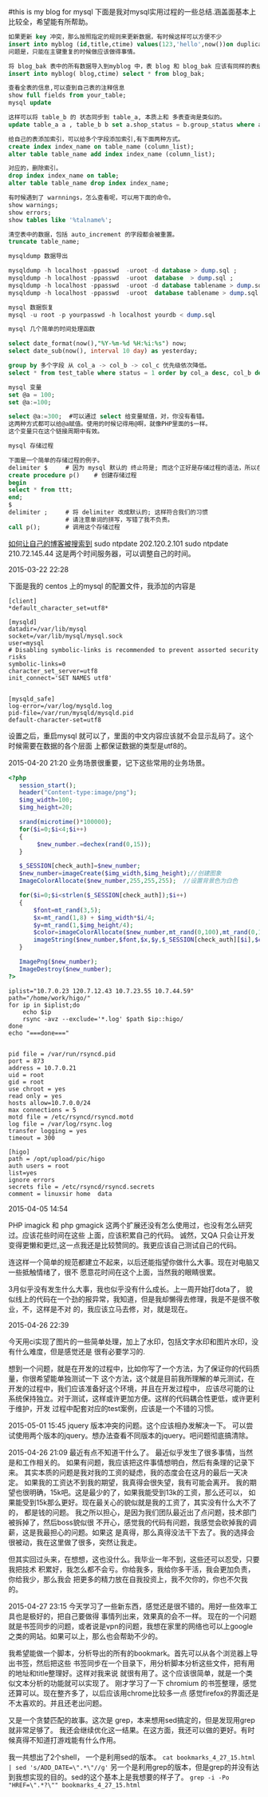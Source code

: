 #this is my blog for mysql
下面是我对mysql实用过程的一些总结.涵盖面基本上比较全，希望能有所帮助。

```sql
如果更新 key 冲突，那么按照指定的规则来更新数据，有时候这样可以方便不少
insert into myblog (id,title,ctime) values(123,'hello',now())on duplicate key update title=values(title),ctime=values(ctime);
问题是，只能在主键重复的时候做应该做得事情。

将 blog_bak 表中的所有数据导入到myblog 中，表 blog 和 blog_bak 应该有同样的表结构
insert into myblog( blog,ctime) select * from blog_bak;

查看全表的信息,可以查到自己表的注释信息
show full fields from your_table;
mysql update

这样可以将 table_b 的 状态同步到 table_a, 本质上和 多表查询是类似的。
update table_a a , table_b b set a.shop_status = b.group_status where a.shop_id = b.shop_id;

给自己的表添加索引，可以给多个字段添加索引,有下面两种方式。
create index index_name on table_name (column_list);
alter table table_name add index index_name (column_list);

对应的，删除索引。
drop index index_name on table;
alter table table_name drop index index_name;

有时候遇到了 warnnings，怎么查看呢，可以用下面的命令。
show warnings;
show errors;
show tables like '%talname%';

清空表中的数据，包括 auto_increment 的字段都会被重置。
truncate table_name;

mysqldump 数据导出

mysqldump -h localhost -ppasswd  -uroot -d database > dump.sql ;            // 只导出数据库的结构
mysqldump -h localhost -ppasswd  -uroot  database  > dump.sql ;             // 导出数据库的结构和所有的数据
mysqldump -h localhost -ppasswd  -uroot -d database tablename > dump.sql ;  // 只导出表结构
mysqldump -h localhost -ppasswd  -uroot  database tablename > dump.sql ;    // 导出表结构和表中的数据

mysql 数据恢复
mysql -u root -p yourpasswd -h localhost yourdb < dump.sql                  // 将dump.sql 导出入到你的数据库

mysql 几个简单的时间处理函数

select date_format(now(),"%Y-%m-%d %H:%i:%s") now;
select date_sub(now(), interval 10 day) as yesterday;                       // 请不要吧 day 写成 days ，month , hour 同理。

group by 多个字段 从 col_a -> col_b -> col_c 优先级依次降低。
select * from test_table where status = 1 order by col_a desc, col_b desc, col_c asc limit 100;

mysql 变量
set @a = 100;
set @a:=100;

select @a:=300;  #可以通过 select 给变量赋值，对，你没有看错。
这两种方式都可以给@a赋值。使用的时候记得用@啊，就像PHP里面的$一样。
这个变量只在这个链接周期中有效。

mysql 存储过程

下面是一个简单的存储过程的例子。
delimiter $     # 因为 mysql 默认的 终止符是; 而这个正好是存储过程的语法，所以在编写存储过程之前，先将 delimiter 改成 $
create procedure p()    # 创建存储过程
begin
select * from ttt;
end;
$
delimiter ;     # 将 delimiter 改成默认的; 这样符合我们的习惯
                # 请注意单词的拼写，写错了我不负责。
call p();       # 调用这个存储过程

```

[如何让自己的博客被搜索到](http://blog.163.com/changying_qiu/blog/static/1229782832010213066873/)
sudo ntpdate 202.120.2.101
sudo ntpdate 210.72.145.44
这是两个时间服务器，可以调整自己的时间。

2015-03-22 22:28

下面是我的 centos 上的mysql 的配置文件，我添加的内容是 
```
[client]
*default_character_set=utf8*

[mysqld]
datadir=/var/lib/mysql
socket=/var/lib/mysql/mysql.sock
user=mysql
# Disabling symbolic-links is recommended to prevent assorted security risks
symbolic-links=0
character_set_server=utf8
init_connect='SET NAMES utf8'


[mysqld_safe]
log-error=/var/log/mysqld.log
pid-file=/var/run/mysqld/mysqld.pid
default-character-set=utf8
```
设置之后，重启mysql 就可以了，里面的中文内容应该就不会显示乱码了。这个时候需要在数据的各个层面
上都保证数据的类型是utf8的。

2015-04-20 21:20
业务场景很重要，记下这些常用的业务场景。


```php
<?php
   session_start();
   header("Content-type:image/png"); 
   $img_width=100;
   $img_height=20;

   srand(microtime()*100000);
   for($i=0;$i<4;$i++)
   {
        $new_number.=dechex(rand(0,15));
   }

   $_SESSION[check_auth]=$new_number;
   $new_number=imageCreate($img_width,$img_height);//创建图象
   ImageColorAllocate($new_number,255,255,255);  //设置背景色为白色

   for($i=0;$i<strlen($_SESSION[check_auth]);$i++)
   {
       $font=mt_rand(3,5);
       $x=mt_rand(1,8) + $img_width*$i/4;
       $y=mt_rand(1,$img_height/4);
       $color=imageColorAllocate($new_number,mt_rand(0,100),mt_rand(0,150),mt_rand(0,200));//设置字符颜色
       imageString($new_number,$font,$x,$y,$_SESSION[check_auth][$i],$color);//输出字符
   }

   ImagePng($new_number);
   ImageDestroy($new_number);
?>
```

```shell
iplist="10.7.0.23 120.7.12.43 10.7.23.55 10.7.44.59"
path="/home/work/higo/"
for ip in $iplist;do
    echo $ip
    rsync -avz --exclude='*.log' $path $ip::higo/
done
echo "===done==="


pid file = /var/run/rsyncd.pid
port = 873
address = 10.7.0.21
uid = root
gid = root
use chroot = yes
read only = yes
hosts allow=10.7.0.0/24
max connections = 5
motd file = /etc/rsyncd/rsyncd.motd
log file = /var/log/rsync.log
transfer logging = yes
timeout = 300

[higo]
path = /opt/upload/pic/higo
auth users = root
list=yes
ignore errors
secrets file = /etc/rsyncd/rsyncd.secrets
comment = linuxsir home  data
```
2015-04-05 14:54

PHP imagick 和 php gmagick 这两个扩展还没有怎么使用过，也没有怎么研究过。应该花些时间在这些
上面，应该积累自己的代码。
诚然，又QA 只会让开发变得更懒和更烂,这一点我还是比较赞同的。我更应该自己测试自己的代码。

连这样一个简单的规范都建立不起来，以后还能指望你做什么大事。现在对电脑又一些抵触情绪了，很不
愿意花时间在这个上面，当然我的眼睛很累。

3月似乎没有发生什么大事，我也似乎没有什么成长。上一周开始打dota了，
貌似线上的代码在一个劲的报异常，我知道，但是我却懒得去修理，我是不是很不敬业，不，这样是不对
的，我应该立马去修，对，就是现在。

2015-04-26 22:39

今天用ci实现了图片的一些简单处理，加上了水印，包括文字水印和图片水印，没有什么难度，但是感觉还是
很有必要学习的.


想到一个问题，就是在开发的过程中，比如你写了一个方法，为了保证你的代码质量，你很希望能单独测试一下
这个方法，这个就是目前我所理解的单元测试，在开发的过程中，我们应该准备好这个环境，并且在开发过程中，
应该尽可能的让系统保持独立。对于测试，这样或许更加方便。这样的代码耦合性更低，或许更利于维护，开发
过程中配套对应的test案例，应该是一个不错的习惯。

2015-05-01 15:45
jquery 版本冲突的问题。这个应该相办发解决一下。
可以尝试使用两个版本的jquery。想办法查看不同版本的jquery。吧问题彻底搞清除。



2015-04-26 21:09
最近有点不知道干什么了。
最近似乎发生了很多事情，当然是和工作相关的。
如果有问题，我应该把这件事情想明白，然后有条理的记录下来。
其实本质的问题是我对我的工资的疑虑，我的态度会在这月的最后一天决定。
如果我的工资达不到我的期望，我真得会很失望，我有可能会离开。
我的期望也很明确，15k吧。这是最少的了，如果我能受到13k的工资，那么还可以，
如果能受到15k那么更好。现在最关心的貌似就是我的工资了，其实没有什么大不了的，
都是钱的问题。
我之所以担心，是因为我们团队最近出了点问题，技术部门被拆掉了，然后boss貌似很
不开心，感觉我的代码有问题，我感觉会砍掉我的调薪，这是我最担心的问题。如果这
是真得，那么真得没法干下去了。我的选择会很被动，我在这里做了很多，突然让我走。

但其实回过头来，在想想，这也没什么。我毕业一年不到，这些还可以忍受，只要我把技术
积累好，我怎么都不会亏。你给我多，我给你多干活，我会更加负责，你给我少，那么我会
把更多的精力放在自我投资上，我不欠你的，你也不欠我的。

2015-04-27 23:15
今天学习了一些新东西，感觉还是很不错的。用好一些效率工具也是极好的，把自己要做得
事情列出来，效果真的会不一样。
现在的一个问题就是书签同步的问题，或者说是vpn的问题，我想在家里的网络也可以上google
之类的网站。如果可以上，那么也会帮助不少的。

我希望能做一个脚本，分析导出的所有的bookmark。首先可以从各个浏览器上导出书签，然后把这些
书签同步在一个目录下，用分析脚本分析这些文件，把有用的地址和title整理好。这样对我来说
就很有用了。这个应该很简单，就是一个类似文本分析的功能就可以实现了。
刚才学习了一下 chromium 的书签整理，感觉还算可以。现在整齐多了，以后应该用chrome比较多一点
感觉firefox的界面还是不太喜欢的。并且还老出问题。

又是一个贪婪匹配的故事。这次是 grep，本来想用sed搞定的，但是发现用grep就非常足够了。
我还会继续优化这一结果。在这方面，我还可以做的更好。有时候真得不知道打游戏能有什么作用。

我一共想出了2个shell，
一个是利用sed的版本。
`cat bookmarks_4_27_15.html | sed 's/ADD_DATE=\".*\"//g'`
另一个是利用grep的版本，但是grep的并没有达到我想实现的目的。sed的这个基本上是我想要的样子了。
`grep -i -Po "HREF=\".*?\"" bookmarks_4_27_15.html`


